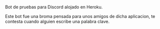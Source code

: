 Bot de pruebas para Discord alojado en Heroku.

Este bot fue una broma pensada para unos amigos de dicha aplicacion, te contesta cuando alguien escribe una palabra clave.
